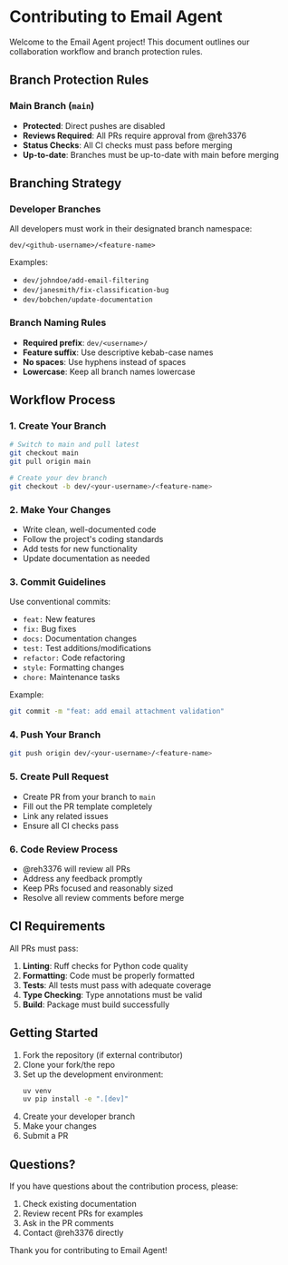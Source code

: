 # Contributing to Email Agent

Welcome to the Email Agent project! This document outlines our collaboration workflow and branch protection rules.

## Branch Protection Rules

### Main Branch (`main`)
- **Protected**: Direct pushes are disabled
- **Reviews Required**: All PRs require approval from @reh3376
- **Status Checks**: All CI checks must pass before merging
- **Up-to-date**: Branches must be up-to-date with main before merging

## Branching Strategy

### Developer Branches
All developers must work in their designated branch namespace:

```
dev/<github-username>/<feature-name>
```

Examples:
- `dev/johndoe/add-email-filtering`
- `dev/janesmith/fix-classification-bug`
- `dev/bobchen/update-documentation`

### Branch Naming Rules
- **Required prefix**: `dev/<username>/`
- **Feature suffix**: Use descriptive kebab-case names
- **No spaces**: Use hyphens instead of spaces
- **Lowercase**: Keep all branch names lowercase

## Workflow Process

### 1. Create Your Branch
```bash
# Switch to main and pull latest
git checkout main
git pull origin main

# Create your dev branch
git checkout -b dev/<your-username>/<feature-name>
```

### 2. Make Your Changes
- Write clean, well-documented code
- Follow the project's coding standards
- Add tests for new functionality
- Update documentation as needed

### 3. Commit Guidelines
Use conventional commits:
- `feat:` New features
- `fix:` Bug fixes
- `docs:` Documentation changes
- `test:` Test additions/modifications
- `refactor:` Code refactoring
- `style:` Formatting changes
- `chore:` Maintenance tasks

Example:
```bash
git commit -m "feat: add email attachment validation"
```

### 4. Push Your Branch
```bash
git push origin dev/<your-username>/<feature-name>
```

### 5. Create Pull Request
- Create PR from your branch to `main`
- Fill out the PR template completely
- Link any related issues
- Ensure all CI checks pass

### 6. Code Review Process
- @reh3376 will review all PRs
- Address any feedback promptly
- Keep PRs focused and reasonably sized
- Resolve all review comments before merge

## CI Requirements

All PRs must pass:
1. **Linting**: Ruff checks for Python code quality
2. **Formatting**: Code must be properly formatted
3. **Tests**: All tests must pass with adequate coverage
4. **Type Checking**: Type annotations must be valid
5. **Build**: Package must build successfully

## Getting Started

1. Fork the repository (if external contributor)
2. Clone your fork/the repo
3. Set up the development environment:
   ```bash
   uv venv
   uv pip install -e ".[dev]"
   ```
4. Create your developer branch
5. Make your changes
6. Submit a PR

## Questions?

If you have questions about the contribution process, please:
1. Check existing documentation
2. Review recent PRs for examples
3. Ask in the PR comments
4. Contact @reh3376 directly

Thank you for contributing to Email Agent!
